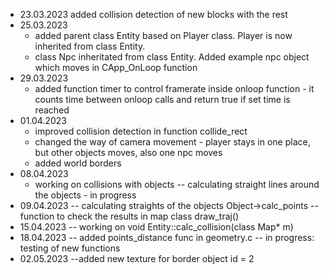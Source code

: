 - 23.03.2023 added collision detection of new blocks with the rest
- 25.03.2023
    - added parent class Entity based on Player class. Player is now inherited from class Entity.
    - class Npc inheritated from class Entity. Added example npc object which moves in CApp_OnLoop function
- 29.03.2023
    - added function timer to control framerate inside onloop function - it counts time between onloop calls and return true if set time is reached
- 01.04.2023
    - improved collision detection in function collide_rect
    - changed the way of camera movement - player stays in one place, but other objects moves, also one npc moves
    - added world borders
- 08.04.2023
    - working on collisions with objects
    -- calculating straight lines around the objects - in progress
- 09.04.2023
    -- calculating straights of the objects Object->calc_points
    -- function to check the results in map class draw_traj()
- 15.04.2023
    -- working on void Entity::calc_collision(class Map* m)
- 18.04.2023
    -- added points_distance func in geometry.c
    -- in progress: testing of new functions
- 02.05.2023
    --added new texture for border object id = 2
